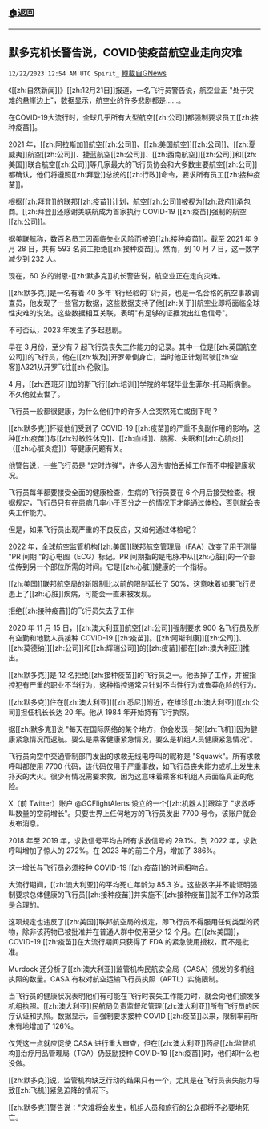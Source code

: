 ###  [:house:返回](README.md)
---


## 默多克机长警告说，COVID使疫苗航空业走向灾难
`12/22/2023 12:54 AM UTC Spirit_` [轉載自GNews](https://gnews.org/articles/2138291)


《[[zh:自然新闻]]》[[zh:12月21日]]报道，一名飞行员警告说，航空业正 "处于灾难的悬崖边上"，数据显示，航空业的许多悲剧都是......。

在COVID-19大流行时，全球几乎所有大型航空[[zh:公司]]都强制要求员工[[zh:接种疫苗]]。

2021 年，[[zh:阿拉斯加]]航空[[zh:公司]]、[[zh:美国航空]][[zh:公司]]、[[zh:夏威夷]]航空[[zh:公司]]、捷蓝航空[[zh:公司]]、[[zh:西南航空]][[zh:公司]]和[[zh:美国]]联合航空[[zh:公司]]等几家最大的飞行员协会和大多数主要航空[[zh:公司]]都确认，他们将遵照[[zh:拜登]]总统的[[zh:行政]]命令，要求所有员工[[zh:接种疫苗]]。

根据[[zh:拜登]]的联邦[[zh:疫苗]]计划，航空[[zh:公司]]被视为[[zh:政府]]承包商。[[zh:拜登]]还感谢美联航成为首家执行 COVID-19 [[zh:疫苗]]强制的航空[[zh:公司]]。

据美联航称，数百名员工因面临失业风险而被迫[[zh:接种疫苗]]。截至 2021 年 9 月 28 日，共有 593 名员工拒绝[[zh:接种疫苗]]。然而，到 10 月 7 日，这一数字减少到 232 人。

现在，60 岁的谢恩-[[zh:默多克]]机长警告说，航空业正在走向灾难。

[[zh:默多克]]是一名有着 40 多年飞行经验的飞行员，也是一名合格的航空事故调查员，他发现了一些官方数据，这些数据支持了他[[zh:关于]]航空业即将面临全球性灾难的说法。这些数据相互关联，表明"有足够的证据发出红色信号"。

不可否认，2023 年发生了多起悲剧。

早在 3 月份，至少有 7 起飞行员丧失工作能力的记录。其中一位是[[zh:英国航空公司]]的飞行员，他在[[zh:埃及]]开罗晕倒身亡，当时他正计划驾驶[[zh:空客]]A321从开罗飞往[[zh:伦敦]]。

4 月，[[zh:西班牙]]加的斯飞行[[zh:培训]]学院的年轻毕业生菲尔-托马斯病倒。不久他就去世了。

飞行员一般都很健康，为什么他们中的许多人会突然死亡或倒下呢？

[[zh:默多克]]怀疑他们受到了 COVID-19 [[zh:疫苗]]的严重不良副作用的影响，这种[[zh:疫苗]]与[[zh:过敏性休克]]、[[zh:血栓]]、脑雾、失眠和[[zh:心肌炎]]（[[zh:心脏炎症]]）等健康问题有关。

他警告说，一些飞行员是 "定时炸弹"，许多人因为害怕丢掉工作而不申报健康状况。

飞行员每年都要接受全面的健康检查，生病的飞行员要在 6 个月后接受检查。根据规定，飞行员只有在患病几率小于百分之一的情况下才能通过体检，否则就会丧失工作能力。

但是，如果飞行员出现严重的不良反应，又如何通过体检呢？

2022 年，全球航空监管机构[[zh:美国]]联邦航空管理局（FAA）改变了用于测量 "PR 间期 "的心电图（ECG）标记。PR 间期指的是电脉冲从[[zh:心脏]]的一个部位传到另一个部位所需的时间。它是[[zh:心脏]]健康的一个指标。

[[zh:美国]]联邦航空局的新限制比以前的限制延长了 50%，这意味着如果飞行员患上了[[zh:心脏]]疾病，可能会一直未被发现。

拒绝[[zh:接种疫苗]]的飞行员失去了工作

2020 年 11 月 15 日，[[zh:澳大利亚]]航空[[zh:公司]]强制要求 900 名飞行员及所有空勤和地勤人员接种 COVID-19 [[zh:疫苗]]。[[zh:阿斯利康]][[zh:公司]]、[[zh:莫德纳]][[zh:公司]]和[[zh:辉瑞公司]]的[[zh:疫苗]]都在[[zh:澳大利亚]]推出。

[[zh:默多克]]是 12 名拒绝[[zh:接种疫苗]]的飞行员之一。他丢掉了工作，并被指控犯有严重的职业不当行为，这种指控通常只针对不当性行为或鲁莽危险的行为。

[[zh:默多克]]住在[[zh:澳大利亚]][[zh:悉尼]]附近，在维珍[[zh:澳大利亚]][[zh:公司]]担任机长长达 20 年。他从 1984 年开始持有飞行执照。

据[[zh:默多克]]说 "每天在国际网络的某个地方，你会发现一架[[zh:飞机]]因为健康紧急情况而返航。要么是乘客健康紧急情况，要么是机组人员健康紧急情况"。

飞行员向空中交通管制部门发出的求救无线电呼叫的昵称是 "Squawk"。所有求救呼叫都使用 7700 代码，该代码仅用于严重事故，如飞行员丧失能力或机上发生未扑灭的大火。很少有情况需要求救，因为这意味着乘客和机组人员面临真正的危险。

X（前 Twitter）账户 @GCFlightAlerts 设立的一个[[zh:机器人]]跟踪了 "求救呼叫数量的空前增长"。只要世界上任何地方的飞行员发出 7700 号令，该账户就会发布消息。

2018 年至 2019 年，求救信号平均占所有求救信号的 29.1%。到 2022 年，求救呼叫增加了惊人的 272%。在 2023 年的前三个月，增加了 386%。

这一增长与飞行员必须接种 COVID-19 [[zh:疫苗]]的时间相吻合。

大流行期间，[[zh:澳大利亚]]的平均死亡年龄为 85.3 岁。这些数字并不能证明强制要求总体健康的飞行员[[zh:接种疫苗]]并实施不[[zh:接种疫苗]]就不工作的政策是合理的。

这项规定也违反了[[zh:美国]]联邦航空局的规定，即飞行员不得服用任何类型的药物，除非该药物已被批准并在普通人群中使用至少 12 个月。在[[zh:美国]]，COVID-19 [[zh:疫苗]]在大流行期间只获得了 FDA 的紧急使用授权，而不是批准。

Murdock 还分析了[[zh:澳大利亚]]监管机构民航安全局（CASA）颁发的多机组执照的数量。CASA 有权对航空运输飞行员执照（APTL）实施限制。

当飞行员的健康状况表明他们有可能在飞行时丧失工作能力时，就会向他们颁发多机组执照。[[zh:澳大利亚]]民航局负责监督和管理[[zh:澳大利亚]]所有飞行员的医疗认证和执照。数据显示，自强制要求接种 COVID [[zh:疫苗]]以来，限制率前所未有地增加了 126%。

仅凭这一点就应促使 CASA 进行重大审查，但在[[zh:澳大利亚]]药品[[zh:监督机构]]治疗用品管理局（TGA）仍鼓励接种 COVID-19 [[zh:疫苗]]时，他们却什么也没做。

[[zh:默多克]]说，监管机构缺乏行动的结果只有一个，尤其是在飞行员丧失能力导致[[zh:飞机]]紧急迫降的情况下。

[[zh:默多克]]警告说："灾难将会发生，机组人员和旅行的公众都将不必要地死亡。




